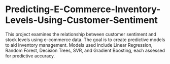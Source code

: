 # Predicting-E-Commerce-Inventory-Levels-Using-Customer-Sentiment
This project examines the relationship between customer sentiment and stock levels using e-commerce data. The goal is to create predictive models to aid inventory management. Models used include Linear Regression, Random Forest, Decision Trees, SVR, and Gradient Boosting, each assessed for predictive accuracy.
